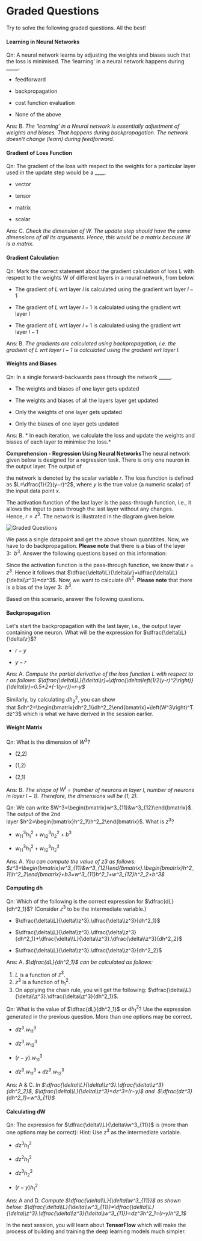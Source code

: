 # Graded Questions

Try to solve the following graded questions. All the best!

#### Learning in Neural Networks

Qn: A neural network learns by adjusting the weights and biases such that the loss is minimised. The ‘learning’ in a neural network happens during \_\_\_\_\_.

- feedforward

- backpropagation

- cost function evaluation

- None of the above

Ans: B. *The ‘learning’ in a Neural network is essentially adjustment of weights and biases. That happens during backpropagation. The network doesn’t change (learn) during feedforward.*

#### Gradient of Loss Function

Qn: The gradient of the loss with respect to the weights for a particular layer used in the update step would be a ____.

- vector

- tensor

- matrix

- scalar

Ans: C. *Check the dimension of W. The update step should have the same dimensions of all its arguments. Hence, this would be a matrix because W is a matrix.*

#### Gradient Calculation

Qn: Mark the correct statement about the gradient calculation of loss L with respect to the weights W of different layers in a neural network, from below.

- The gradient of $L$ wrt layer $l$ is calculated using the gradient wrt layer $l−1$

- The gradient of $L$ wrt layer $l−1$ is calculated using the gradient wrt layer $l$

- The gradient of $L$ wrt layer $l+1$ is calculated using the gradient wrt layer $l−1$

Ans: B. *The gradients are calculated using backpropagation, i.e. the gradient of $L$ wrt layer $l-1$ is calculated using the gradient wrt layer $l$.*

#### Weights and Biases

Qn: In a single forward-backwards pass through the network \_\_\_\_\_.

- The weights and biases of one layer gets updated

- The weights and biases of all the layers layer get updated

- Only the weights of one layer gets updated

- Only the biases of one layer gets updated

Ans: B. * In each iteration, we calculate the loss and update the weights and biases of each layer to minimise the loss.*

**Comprehension - Regression Using Neural Networks**The neural network given below is designed for a regression task. There is only one neuron in the output layer. The output of

the network is denoted by the scalar variable $r$. The loss function is defined as $L=\dfrac{1}{2}(y−r)^2$, where $y$ is the true value (a numeric scalar) of the input data point $x$.

The activation function of the last layer is the pass-through function, i.e., it allows the input to pass through the last layer without any changes. Hence, $r=z^3$. The network is illustrated in the diagram given below.

![Graded Questions](https://cdn.upgrad.com/UpGrad/temp/65c712f0-8dde-4dd5-8b66-4914bac535cf/Regression.png)

We pass a single datapoint and get the above shown quantitites. Now, we have to do backpropagation. **Please note** that there is a bias of the layer 3:  $b^3$. Answer the following questions based on this information:

Since the activation function is the pass-through function, we know that $r=z^3$. Hence it follows that $\dfrac{\delta\\L}{\delta\\r}=\dfrac{\delta\\L}{\delta\\z^3}=dz^3$. Now, we want to calculate $dh^2$. **Please note** that there is a bias of the layer 3:  $b^3$.

Based on this scenario, answer the following questions.

#### Backpropagation

Let's start the backpropagation with the last layer, i.e., the output layer containing one neuron. What will be the expression for $\dfrac{\delta\\L}{\delta\\r}$?

- $r−y$

- $y−r$

Ans: A. *Compute the partial derivative of the loss function $L$ with respect to $r$ as follows: $\dfrac{\delta\\L}{\delta\\r}=\dfrac{\delta\left(1/2(y-r)^2\right)}{\delta\\r}=0.5*2*(-1(y-r))=r-y$*

Similarly, by calculating $dh^2_2$, you can show that $dh^2=\begin{bmatrix}dh^2_1\\dh^2_2\end{bmatrix}=\left(W^3\right)^T.dz^3$ which is what we have derived in the session earlier. 

#### Weight Matrix

Qn: What is the dimension of $W^3$?

- (2,2)

- (1,2)

- (2,1)

Ans: B. *The shape of $W^l$ = (number of neurons in layer $l$, number of neurons in layer $l-1$). Therefore, the dimensions will be (1, 2).*

Qn: We can write $W^3=\begin{bmatrix}w^3_{11}&w^3_{12}\end{bmatrix}$. The output of the 2nd layer $h^2=\begin{bmatrix}h^2_1\\h^2_2\end{bmatrix}$. What is $z^3$?

- $w^3_{11}h^2_1+w^3_{12}h^2_2+b^3$

- $w^3_{11}h^2_1+w^3_{12}h^2_2$

Ans: A. *You can compute the value of z3 as follows: $z^3=\begin{bmatrix}w^3_{11}&w^3_{12}\end{bmatrix}.\begin{bmatrix}h^2_1\\h^2_2\end{bmatrix}+b3=w^3_{11}h^2_1+w^3_{12}h^2_2+b^3$*

#### Computing dh

Qn: Which of the following is the correct expression for $\dfrac{dL}{dh^2_1}$? (Consider $z^3$ to be the intermediate variable.) 

- $\dfrac{\delta\\L}{\delta\\z^3}.\dfrac{\delta\\z^3}{dh^2_1}$

- $\dfrac{\delta\\L}{\delta\\z^3}.\dfrac{\delta\\z^3}{dh^2_1}+\dfrac{\delta\\L}{\delta\\z^3}.\dfrac{\delta\\z^3}{dh^2_2}$

- $\dfrac{\delta\\L}{\delta\\z^3}.\dfrac{\delta\\z^3}{dh^2_2}$

Ans: A. *$\dfrac{dL}{dh^2_1}$ can be calculated as follows:*
1. $L$ is a function of $z^3$.
2. $z^3$ is a function of $h^2_1$.
3. On applying the chain rule, you will get the following: $\dfrac{\delta\\L}{\delta\\z^3}.\dfrac{\delta\\z^3}{dh^2_1}$.

Qn: What is the value of $\dfrac{dL}{dh^2_1}$ or $dh^2_1$? Use the expression generated in the previous question. More than one options may be correct.

- $dz^3.w^3_{11}$

- $dz^3.w^3_{12}$

- $(r-y).w^3_{11}$

- $dz^3.w^3_{11}+dz^3.w^3_{12}$

Ans: A & C. *In $\dfrac{\delta\\L}{\delta\\z^3}.\dfrac{\delta\\z^3}{dh^2_2}$, $\dfrac{\delta\\L}{\delta\\z^3}=dz^3=(r−y)$ and  $\dfrac{dz^3}{dh^2_1}=w^3_{11}$*

#### Calculating dW

Qn: The expression for $\dfrac{\delta\\L}{\delta\\w^3_{11}}$ is (more than one options may be correct): Hint: Use $z^3$ as the intermediate variable.

- $dz^3h^2_1$

- $dz^2h^2_1$

- $dz^3h^2_2$

- $(r−y)h^2_1$

Ans: A and D. *Compute $\dfrac{\delta\\L}{\delta\\w^3_{11}}$ as shown below: $\dfrac{\delta\\L}{\delta\\w^3_{11}}=\dfrac{\delta\\L}{\delta\\z^3}.\dfrac{\delta\\z^3}{\delta\\w^3_{11}}=dz^3h^2_1=(r-y)h^2_1$*

In the next session, you will learn about **TensorFlow** which will make the process of building and training the deep learning models much simpler.